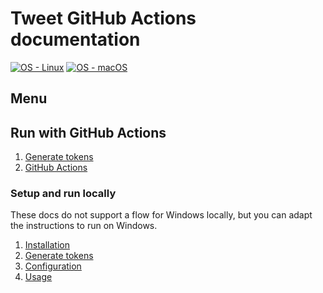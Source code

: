 # Tweet GitHub Actions documentation

[![OS - Linux](https://img.shields.io/badge/OS-Linux-blue?logo=linux&logoColor=white)](https://www.linux.org/)
[![OS - macOS](https://img.shields.io/badge/OS-macOS-blue?logo=apple&logoColor=white)](https://www.apple.com/macos/)


## Menu

## Run with GitHub Actions

1. [Generate tokens](generate-tokens.md)
2. [GitHub Actions](github-actions.md)

### Setup and run locally

These docs do not support a flow for Windows locally, but you can adapt the instructions to run on Windows.

1. [Installation](installation.md)
2. [Generate tokens](generate-tokens.md)
3. [Configuration](configuration.md)
4. [Usage](usage.md)

